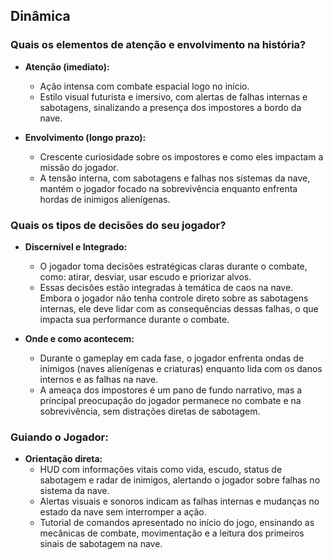 ## Dinâmica

### Quais os elementos de atenção e envolvimento na história?

- **Atenção (imediato):**
  - Ação intensa com combate espacial logo no início.
  - Estilo visual futurista e imersivo, com alertas de falhas internas e sabotagens, sinalizando a presença dos impostores a bordo da nave.

- **Envolvimento (longo prazo):**
  - Crescente curiosidade sobre os impostores e como eles impactam a missão do jogador.
  - A tensão interna, com sabotagens e falhas nos sistemas da nave, mantém o jogador focado na sobrevivência enquanto enfrenta hordas de inimigos alienígenas.

### Quais os tipos de decisões do seu jogador?

- **Discernível e Integrado:**
  - O jogador toma decisões estratégicas claras durante o combate, como: atirar, desviar, usar escudo e priorizar alvos.
  - Essas decisões estão integradas à temática de caos na nave. Embora o jogador não tenha controle direto sobre as sabotagens internas, ele deve lidar com as consequências dessas falhas, o que impacta sua performance durante o combate.

- **Onde e como acontecem:**
  - Durante o gameplay em cada fase, o jogador enfrenta ondas de inimigos (naves alienígenas e criaturas) enquanto lida com os danos internos e as falhas na nave.
  - A ameaça dos impostores é um pano de fundo narrativo, mas a principal preocupação do jogador permanece no combate e na sobrevivência, sem distrações diretas de sabotagem.

### Guiando o Jogador:

- **Orientação direta:**
  - HUD com informações vitais como vida, escudo, status de sabotagem e radar de inimigos, alertando o jogador sobre falhas no sistema da nave.
  - Alertas visuais e sonoros indicam as falhas internas e mudanças no estado da nave sem interromper a ação.
  - Tutorial de comandos apresentado no início do jogo, ensinando as mecânicas de combate, movimentação e a leitura dos primeiros sinais de sabotagem na nave.
